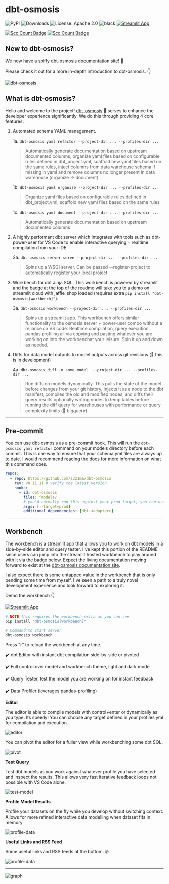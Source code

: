 # dbt-osmosis

<!--![GitHub Actions](https://github.com/z3z1ma/dbt-osmosis/actions/workflows/master.yml/badge.svg)-->

![PyPI](https://img.shields.io/pypi/v/dbt-osmosis)
![Downloads](https://pepy.tech/badge/dbt-osmosis)
![License: Apache 2.0](https://img.shields.io/badge/License-Apache_2.0-green.svg)
![black](https://img.shields.io/badge/code%20style-black-000000.svg)
[![Streamlit App](https://static.streamlit.io/badges/streamlit_badge_black_white.svg)](https://z3z1ma-dbt-osmosis-srcdbt-osmosisapp-v2-i0ico9.streamlit.app/)


[![Scc Count Badge](https://sloc.xyz/github/z3z1ma/dbt-osmosis/)](https://github.com/z3z1ma/dbt-osmosis/)
[![Scc Count Badge](https://sloc.xyz/github/z3z1ma/dbt-osmosis/?category=cocomo)](https://github.com/z3z1ma/dbt-osmosis/)

## New to dbt-osmosis?

We now have a spiffy [dbt-osmosis documentation site](https://z3z1ma.github.io/dbt-osmosis/)! 🎉

Please check it out for a more in-depth introduction to dbt-osmosis. 👇

[![dbt-osmosis](/screenshots/docs_site.png)](https://z3z1ma.github.io/dbt-osmosis/)

## What is dbt-osmosis?

Hello and welcome to the project! [dbt-osmosis](https://github.com/z3z1ma/dbt-osmosis) 🌊 serves to enhance the developer experience significantly. We do this through providing 4 core features:

1. Automated schema YAML management.
    
    1a. `dbt-osmosis yaml refactor --project-dir ... --profiles-dir ...`

    > Automatically generate documentation based on upstream documented columns, organize yaml files based on configurable rules defined in dbt_project.yml, scaffold new yaml files based on the same rules, inject columns from data warehouse schema if missing in yaml and remove columns no longer present in data warehouse (organize -> document)

    1b. `dbt-osmosis yaml organize --project-dir ... --profiles-dir ...`

    > Organize yaml files based on configurable rules defined in dbt_project.yml, scaffold new yaml files based on the same rules

    1c. `dbt-osmosis yaml document --project-dir ... --profiles-dir ...`

    > Automatically generate documentation based on upstream documented columns

2. A highly performant dbt server which integrates with tools such as dbt-power-user for VS Code to enable interactive querying + realtime compilation from your IDE

    2a. `dbt-osmosis server serve --project-dir ... --profiles-dir ...`

    > Spins up a WSGI server. Can be passed --register-project to automatically register your local project

3. Workbench for dbt Jinja SQL. This workbench is powered by streamlit and the badge at the top of the readme will take you to a demo on streamlit cloud with jaffle_shop loaded (requires extra `pip install "dbt-osmosis[workbench]"`). 

    3a. `dbt-osmosis workbench --project-dir ... --profiles-dir ...`

    > Spins up a streamlit app. This workbench offers similar functionality to the osmosis server + power-user combo without a reliance on VS code. Realtime compilation, query execution, pandas profiling all via copying and pasting whatever you are working on into the workbenchat your leisure. Spin it up and down as needed.

4. Diffs for data model outputs to model outputs across git revisions (🚧 this is in development)

    4a. `dbt-osmosis diff -m some_model  --project-dir ... --profiles-dir ...`

    > Run diffs on models dynamically. This pulls the state of the model before changes from your git history, injects it as a node to the dbt manifest, compiles the old and modified nodes, and diffs their query results optionally writing nodes to temp tables before running the diff query for warehouses with performance or query complexity limits (👀 bigquery)

____

## Pre-commit

You can use dbt-osmosis as a pre-commit hook. This will run the `dbt-osmosis yaml refactor` command on your models directory before each commit. This is one way to ensure that your schema.yml files are always up to date. I would recommend reading the docs for more information on what this command does.

```yaml title=".pre-commit-config.yaml"
repos:
  - repo: https://github.com/z3z1ma/dbt-osmosis
    rev: v0.11.11 # verify the latest version
    hooks:
      - id: dbt-osmosis
        files: ^models/
        # you'd normally run this against your prod target, you can use any target though
        args: [--target=prod]
        additional_dependencies: [dbt-<adapter>]
```

___

## Workbench

The workbench is a streamlit app that allows you to work on dbt models in a side-by-side editor and query tester. I've kept this portion of the README since users can jump into the streamlit hosted workbench to play around with it via the badge below. Expect the living documentation moving forward to exist at the [dbt-osmosis documentation site](https://z3z1ma.github.io/dbt-osmosis/).

I also expect there is some untapped value in the workbench that is only pending some time from myself. I've seen a path to a truly novel development experience and look forward to exploring it.

Demo the workbench 👇 

[![Streamlit App](https://static.streamlit.io/badges/streamlit_badge_black_white.svg)](https://z3z1ma-dbt-osmosis-srcdbt-osmosisapp-v2-i0ico9.streamlit.app/)

 
```sh
# NOTE this requires the workbench extra as you can see
pip install "dbt-osmosis[workbench]"

# Command to start server
dbt-osmosis workbench
```

Press "r" to reload the workbench at any time.


✔️ dbt Editor with instant dbt compilation side-by-side or pivoted

✔️ Full control over model and workbench theme, light and dark mode

✔️ Query Tester, test the model you are working on for instant feedback

✔️ Data Profiler (leverages pandas-profiling)


**Editor** 

The editor is able to compile models with control+enter or dynamically as you type. Its speedy! You can choose any target defined in your profiles yml for compilation and execution.

![editor](/screenshots/osmosis_editor_main.png?raw=true "dbt-osmosis Workbench")

You can pivot the editor for a fuller view while workbenching some dbt SQL.

![pivot](/screenshots/osmosis_editor_pivot.png?raw=true "dbt-osmosis Pivot Layout")


**Test Query**

Test dbt models as you work against whatever profile you have selected and inspect the results. This allows very fast iterative feedback loops not possible with VS Code alone.

![test-model](/screenshots/osmosis_tester.png?raw=true "dbt-osmosis Test Model")

**Profile Model Results**

Profile your datasets on the fly while you develop without switching context. Allows for more refined interactive data modelling when dataset fits in memory.

![profile-data](/screenshots/osmosis_profile.png?raw=true "dbt-osmosis Profile Data")


**Useful Links and RSS Feed**

Some useful links and RSS feeds at the bottom. 🤓

![profile-data](/screenshots/osmosis_links.png?raw=true "dbt-osmosis Profile Data")


___

![graph](https://repobeats.axiom.co/api/embed/df37714aa5780fc79871c60e6fc623f8f8e45c35.svg "Repobeats analytics image")
